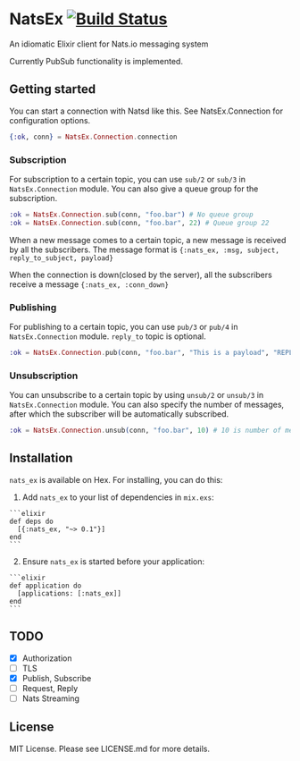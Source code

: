 # NatsEx [![Build Status](https://travis-ci.org/iamd3vil/nats_ex.svg?branch=master)](https://travis-ci.org/iamd3vil/nats_ex)

An idiomatic Elixir client for Nats.io messaging system

Currently PubSub functionality is implemented.

## Getting started

You can start a connection with Natsd like this. See NatsEx.Connection for configuration options.

```elixir
{:ok, conn} = NatsEx.Connection.connection
```

### Subscription

For subscription to a certain topic, you can use `sub/2` or `sub/3` in `NatsEx.Connection` module. You can also give a queue group for the subscription.

```elixir
:ok = NatsEx.Connection.sub(conn, "foo.bar") # No queue group
:ok = NatsEx.Connection.sub(conn, "foo.bar", 22) # Queue group 22
```

When a new message comes to a certain topic, a new message is received by all the subscribers. The message format is `{:nats_ex, :msg, subject, reply_to_subject, payload}`

When the connection is down(closed by the server), all the subscribers receive a message `{:nats_ex, :conn_down}`

### Publishing

For publishing to a certain topic, you can use `pub/3` or `pub/4` in `NatsEx.Connection` module. `reply_to` topic is optional.

```elixir
:ok = NatsEx.Connection.pub(conn, "foo.bar", "This is a payload", "REPLY_SUBJECT")
```

### Unsubscription

You can unsubscribe to a certain topic by using `unsub/2` or `unsub/3` in `NatsEx.Connection` module. You can also specify the number of messages, after which the subscriber will be automatically subscribed.

```elixir
:ok = NatsEx.Connection.unsub(conn, "foo.bar", 10) # 10 is number of messages until unsubscription. This is optional
```

## Installation

`nats_ex` is available on Hex. For installing, you can do this:

  1. Add `nats_ex` to your list of dependencies in `mix.exs`:

    ```elixir
    def deps do
      [{:nats_ex, "~> 0.1"}]
    end
    ```

  2. Ensure `nats_ex` is started before your application:

    ```elixir
    def application do
      [applications: [:nats_ex]]
    end
    ```

## TODO

- [x] Authorization
- [ ] TLS
- [x] Publish, Subscribe
- [ ] Request, Reply
- [ ] Nats Streaming

## License

MIT License. Please see LICENSE.md for more details.
